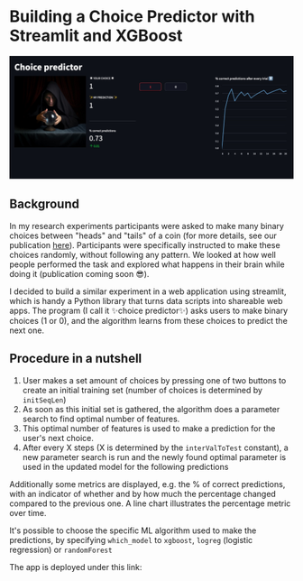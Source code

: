 

# Building a Choice Predictor with Streamlit and XGBoost

![Layout of application](Layout.jpg)
## Background
In my research experiments participants were asked to make many binary choices between "heads" and "tails" of a coin (for more details, see our publication [here](https://www.frontiersin.org/articles/10.3389/fpsyg.2023.1113654/full)). Participants were specifically instructed to make these choices randomly, without following any pattern. We looked at how well people performed the task and explored what happens in their brain while doing it (publication coming soon 😎).

I decided to build a similar experiment in a web application using streamlit, which is handy a Python library that turns data scripts into shareable web apps.
The program (I call it ✨choice predictor✨) asks users to make binary choices (1 or 0), and the algorithm learns from these choices to predict the next one.


## Procedure in a nutshell
1. User makes a set amount of choices by pressing one of two buttons to create an initial training set (number of choices is determined by `initSeqLen`)
2. As soon as this initial set is gathered, the algorithm does a parameter search to find optimal number of features.
3. This optimal number of features is used to make a prediction for the user's next choice. 
4. After every X steps (X is determined by the `interValToTest` constant), a new parameter search is run and the newly found optimal parameter is used in the updated model for the following predictions

Additionally some metrics are displayed, e.g. the % of correct predictions, with an indicator of whether and by how much the percentage changed compared to the previous one. A line chart illustrates the percentage metric over time.

It's possible to choose the specific ML algorithm used to make the predictions, by specifying `which_model` to `xgboost`, `logreg` (logistic regression) or `randomForest`

The app is deployed under this link:



